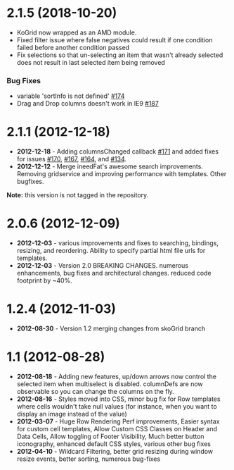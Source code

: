 
# 2.1.5 (2018-10-20)
* KoGrid now wrapped as an AMD module.
* Fixed filter issue where false negatives could result if one condition failed before another condition passed
* Fix selections so that un-selecting an item that wasn't already selected does not result in last selected item being removed

### Bug Fixes

* variable 'sortInfo is not defined' [#174](https://github.com/Knockout-Contrib/KoGrid/issues/174)
* Drag and Drop columns doesn't work in IE9 [#187](https://github.com/Knockout-Contrib/KoGrid/issues/187)


# 2.1.1 (2012-12-18)

* __2012-12-18__ - Adding columnsChanged callback [#171](https://github.com/Knockout-Contrib/KoGrid/issues/171) and added fixes for issues [#170](https://github.com/Knockout-Contrib/KoGrid/issues/170), [#167](https://github.com/Knockout-Contrib/KoGrid/issues/167), [#164](https://github.com/Knockout-Contrib/KoGrid/issues/164), and [#134](https://github.com/Knockout-Contrib/KoGrid/issues/134).
* __2012-12-12__ - Merge ineedFat's awesome search improvements. Removing gridservice and improving performance with templates. Other bugfixes.

__Note:__ this version is not tagged in the repository.


# 2.0.6 (2012-12-09)

* __2012-12-03__ - various improvements and fixes to searching, bindings, resizing, and reordering. Ability to specify partial html file urls for templates.
* __2012-12-03__ - Version 2.0 BREAKING CHANGES. numerous enhancements, bug fixes and architectural changes. reduced code footprint by ~40%.


# 1.2.4 (2012-11-03)

* __2012-08-30__ - Version 1.2 merging changes from skoGrid branch


# 1.1 (2012-08-28)

* __2012-08-18__ - Adding new features, up/down arrows now control the selected item when multiselect is disabled. columnDefs are now observable so you can change the columns on the fly.
* __2012-08-16__ - Styles moved into CSS, minor bug fix for Row templates where cells wouldn't take null values (for instance, when you want to display an image instead of the value)
* __2012-03-07__ - Huge Row Rendering Perf improvements, Easier syntax for custom cell templates,  Allow Custom CSS Classes on Header and Data Cells, Allow toggling of Footer Visibility, Much better button iconography, enhanced default CSS styles, various other bug fixes
* __2012-04-10__ - Wildcard Filtering, better grid resizing during window resize events, better sorting, numerous bug-fixes
